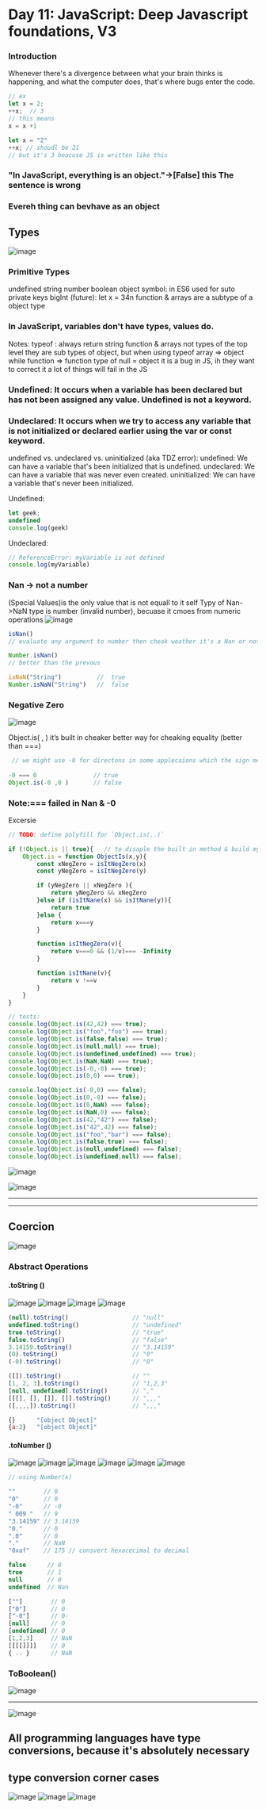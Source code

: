 
# Day 11: JavaScript: Deep Javascript foundations, V3

### Introduction
Whenever there's a divergence
between what your brain thinks
is happening, and what the
computer does, that's where
bugs enter the code.

```javascript
// ex
let x = 2;
++x;  // 3
// this means 
x = x +1

let x = "2"
++x; // shoudl be 21
// but it's 3 beacuse JS is written like this
```
### "In JavaScript, everything is an object."->[False] this The sentence is wrong
### Evereh thing can bevhave as an object


## Types

![image](https://github.com/AnwarMelhem/Mastering_JavaScript_in_20_Days/assets/97465642/77290de9-8c29-4653-92de-1a9d168ebbeb)

### Primitive Types 
undefined
string
number
boolean
object
symbol: in ES6 used for suto private keys
bigInt (future): let x = 34n
function & arrays are a subtype of a object type

### In JavaScript, variables don't have types, values do.

Notes:
typeof : always return string
function & arrays not types of the top level they are sub types of object, but when using 
typeof array ⇒ object while function ⇒ function
type of null = object it is a bug in JS, ih they want to correct it a lot of things will fail in the JS

### Undefined: It occurs when a variable has been declared but has not been assigned any value. Undefined is not a keyword. 
### Undeclared: It occurs when we try to access any variable that is not initialized or declared earlier using the var or const keyword.

undefined vs. undeclared vs. uninitialized (aka TDZ error):
undefined: We can have a variable that's been initialized that is undefined.
undeclared: We can have a variable that was never even created.
uninitialized: We can have a variable that's never been initialized.

Undefined:
```javascript 
let geek;
undefined
console.log(geek) 
```
Undeclared: 
```javascript
// ReferenceError: myVariable is not defined
console.log(myVariable)
```
### Nan -> not a number 
(Special Values)is the only value that is not equall to it self
Typy of Nan->NaN type is number (invalid number), becuase it cmoes from numeric operations
![image](https://github.com/AnwarMelhem/Mastering_JavaScript_in_20_Days/assets/97465642/a28f496a-bafa-403f-901b-79a24c43f7fa)

```javascript
isNan()
// evaluate any argument to number then cheak weather it's a Nan or not

Number.isNan()
// better than the prevous

isNaN("String")          //  true
Number.isNaN("String")   //  false
```


### Negative Zero
![image](https://github.com/AnwarMelhem/Mastering_JavaScript_in_20_Days/assets/97465642/60b3fd5e-66bd-40a7-8c5e-49fd3c8abfd5)

Object.is( , )
it’s built in cheaker
better way for cheaking equality (better than ===)
```javascript
 // we might use -0 for directons in some applecaions which the sign means direc.
 
-0 === 0                // true
Object.is(-0 ,0 )       // false
```
### Note:=== failed in Nan & -0
Excersie
```javaScript
// TODO: define polyfill for `Object.is(..)`

if (!Object.is || true){   // to disaple the built in method & build my own
    Object.is = function ObjectIs(x,y){
        const xNegZero = isItNegZero(x)
        const yNegZero = isItNegZero(y)

        if (yNegZero || xNegZero ){
            return yNegZero && xNegZero
        }else if (isItNane(x) && isItNane(y)){
            return true
        }else {
            return x===y
        }

        function isItNegZero(v){
            return v===0 && (1/v)=== -Infinity
        }

        function isItNane(v){
            return v !==v
        }
    }
} 

// tests:
console.log(Object.is(42,42) === true);
console.log(Object.is("foo","foo") === true);
console.log(Object.is(false,false) === true);
console.log(Object.is(null,null) === true);
console.log(Object.is(undefined,undefined) === true);
console.log(Object.is(NaN,NaN) === true);
console.log(Object.is(-0,-0) === true);
console.log(Object.is(0,0) === true);

console.log(Object.is(-0,0) === false);
console.log(Object.is(0,-0) === false);
console.log(Object.is(0,NaN) === false);
console.log(Object.is(NaN,0) === false);
console.log(Object.is(42,"42") === false);
console.log(Object.is("42",42) === false);
console.log(Object.is("foo","bar") === false);
console.log(Object.is(false,true) === false);
console.log(Object.is(null,undefined) === false);
console.log(Object.is(undefined,null) === false);
```

![image](https://github.com/AnwarMelhem/Mastering_JavaScript_in_20_Days/assets/97465642/5e76773f-86d8-4b40-80de-4fae61d5135d)

![image](https://github.com/AnwarMelhem/Mastering_JavaScript_in_20_Days/assets/97465642/88bf8257-2844-46ac-b4e7-a304ede48c0a)
***********************************************************************
***********************************************************************
## Coercion 
![image](https://github.com/AnwarMelhem/Mastering_JavaScript_in_20_Days/assets/97465642/b71bb835-02ac-45e7-bbc3-573bdc49c261)

### Abstract Operations
#### .toString ()
![image](https://github.com/AnwarMelhem/Mastering_JavaScript_in_20_Days/assets/97465642/2eda23f7-014f-4c03-946e-746ebc56dab5)
![image](https://github.com/AnwarMelhem/Mastering_JavaScript_in_20_Days/assets/97465642/e5376440-03e5-4867-b1dc-881cecf72e7a)
![image](https://github.com/AnwarMelhem/Mastering_JavaScript_in_20_Days/assets/97465642/44b72544-86c6-4e51-b57e-cc32ecc64369)
![image](https://github.com/AnwarMelhem/Mastering_JavaScript_in_20_Days/assets/97465642/3216f65d-c9f2-495d-a07e-3daf613ab559)

```javaScript
(null).toString()                  // "null"
undefined.toString()               // "undefined"
true.toString()                    // "true"
false.toString()                   // "false"
3.14159.toString()                 // "3.14159"
(0).toString()                     // "0"
(-0).toString()                    // "0"

([]).toString()                    // ""
[1, 2, 3].toString()               // "1,2,3"
[null, undefined].toString()       // ","
[[[], [], []], []].toString()      // ",,,"
([,,,,]).toString()                // ",,,"

{}      "[object Object]"
{a:2}   "[object Object]"
```

#### .toNumber ()
![image](https://github.com/AnwarMelhem/Mastering_JavaScript_in_20_Days/assets/97465642/2ff2dbfa-8f41-4f16-a0b3-25e5d76696bf)
![image](https://github.com/AnwarMelhem/Mastering_JavaScript_in_20_Days/assets/97465642/a490962f-ad17-493e-9def-a1cd11fa45e5)
![image](https://github.com/AnwarMelhem/Mastering_JavaScript_in_20_Days/assets/97465642/7bea6bf7-af46-4c50-9f77-921fb3e3d851)
![image](https://github.com/AnwarMelhem/Mastering_JavaScript_in_20_Days/assets/97465642/c0e0150e-0484-4418-803f-5a2bc9c4f371)
![image](https://github.com/AnwarMelhem/Mastering_JavaScript_in_20_Days/assets/97465642/156a0ab4-19a3-457f-888a-4ea5dade4b4f)
![image](https://github.com/AnwarMelhem/Mastering_JavaScript_in_20_Days/assets/97465642/883f2dfb-c810-4c9a-bbaf-9fea32d8ca47)

```javaScript
// using Number(x)

""        // 0
"0"       // 0
"-0"      // -0
" 009 "   // 9
"3.14159" // 3.14159
"0."      // 0
".0"      // 0
"."       // NaN
"0xaf"    // 175 // consvert hexacecimal to decimal

false      // 0
true       // 1
null       // 0
undefined  // Nan

[""]        // 0
["0"]       // 0
["-0"]      // 0-
[null]      // 0
[undefined] // 0
[1,2,3]     // NaN
[[[[]]]]    // 0
{ .. }      // NaN
```

### ToBoolean()
![image](https://github.com/AnwarMelhem/Mastering_JavaScript_in_20_Days/assets/97465642/ff1f8a54-72e0-4800-86b9-b42033315fb5)
**************************************************************************

![image](https://github.com/AnwarMelhem/Mastering_JavaScript_in_20_Days/assets/97465642/1774f4f4-0e8f-4102-8342-6c26774a895f)

## All programming languages have type conversions, because it's absolutely necessary

## type conversion corner cases
![image](https://github.com/AnwarMelhem/Mastering_JavaScript_in_20_Days/assets/97465642/877b7482-a233-46be-a801-367ea150587c)
![image](https://github.com/AnwarMelhem/Mastering_JavaScript_in_20_Days/assets/97465642/5222b4c2-071a-4ec7-8646-37c7f321dc62)
![image](https://github.com/AnwarMelhem/Mastering_JavaScript_in_20_Days/assets/97465642/924f2d1f-0897-4feb-b53e-4ebd46248c49)


